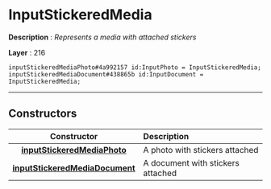 # InputStickeredMedia

**Description** : *Represents a media with attached stickers*

**Layer** : 216

```tl
inputStickeredMediaPhoto#4a992157 id:InputPhoto = InputStickeredMedia;
inputStickeredMediaDocument#438865b id:InputDocument = InputStickeredMedia;
```

---

## Constructors

| Constructor | Description |
| :---: | :--- |
| [**inputStickeredMediaPhoto**](constructor/inputStickeredMediaPhoto) | A photo with stickers attached |
| [**inputStickeredMediaDocument**](constructor/inputStickeredMediaDocument) | A document with stickers attached |